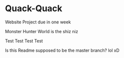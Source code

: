 # Quack-Quack
Website Project due in one week
<p>Monster Hunter World is the shiz niz</p>
<p>Test Test Test Test</p>
<p> Is this Readme supposed to be the master branch? lol xD </p>
